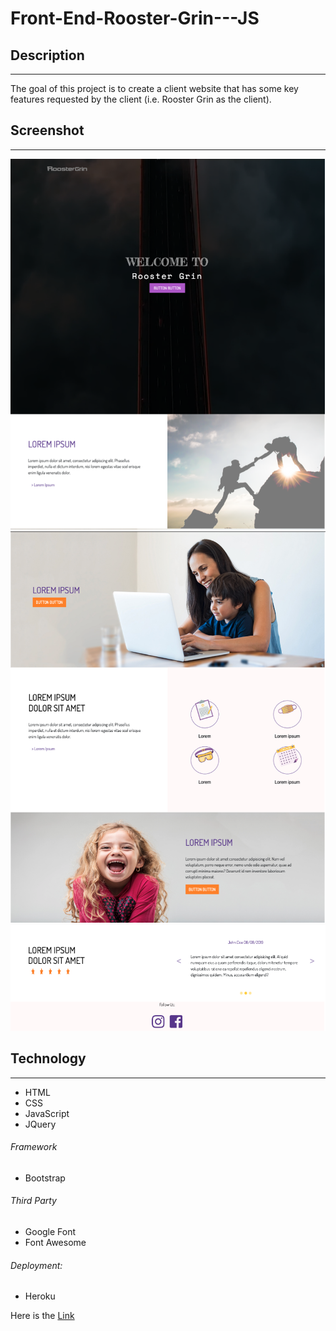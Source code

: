 # Front-End-Rooster-Grin---JS

## Description
------

The goal of this project is to create a client website that has some key features requested by the client (i.e. Rooster Grin as the client).

## Screenshot
------

![Screenshot](/image/screen1.png)
![Screenshot](image/screen2.png)
![Screenshot](image/screen3.png)

## Technology
------

- HTML
- CSS
- JavaScript
- JQuery

###### Framework
- Bootstrap

###### Third Party
- Google Font
- Font Awesome

###### Deployment:
- Heroku

Here is the [Link](https://front-end-js.herokuapp.com/)